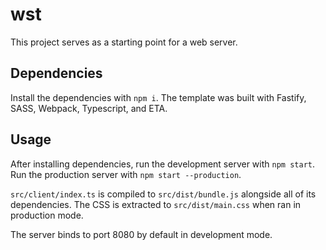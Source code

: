 # wst
This project serves as a starting point for a web server.

## Dependencies
Install the dependencies with `npm i`.
The template was built with Fastify, SASS, Webpack, Typescript, and ETA.

## Usage
After installing dependencies, run the development server with `npm start`. Run the production server with `npm start --production`.

`src/client/index.ts` is compiled to `src/dist/bundle.js` alongside all of its dependencies. The CSS is extracted to `src/dist/main.css` when ran in production mode.

The server binds to port 8080 by default in development mode. 
